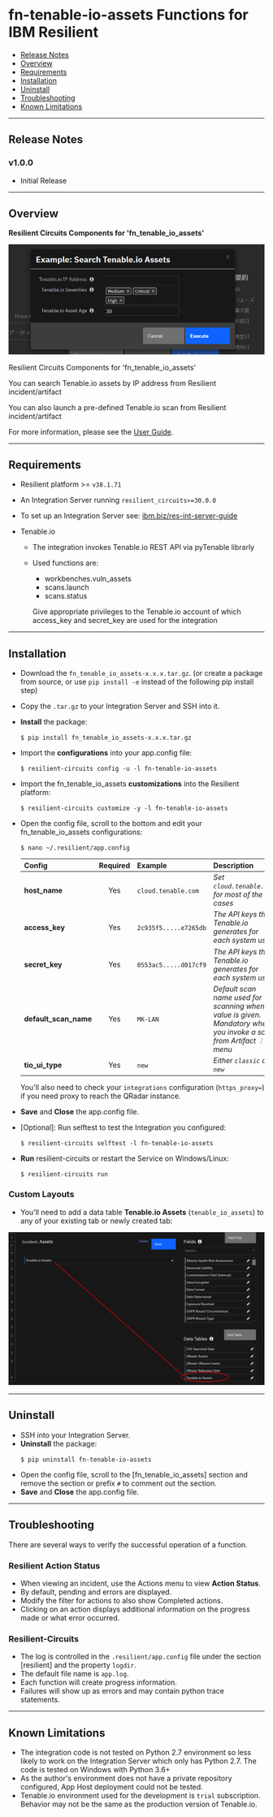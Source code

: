 # fn-tenable-io-assets Functions for IBM Resilient

- [Release Notes](#release-notes)
- [Overview](#overview)
- [Requirements](#requirements)
- [Installation](#installation)
- [Uninstall](#uninstall)
- [Troubleshooting](#troubleshooting)
- [Known Limitations](#known-limitations)

---

## Release Notes
### v1.0.0
* Initial Release

---

## Overview
**Resilient Circuits Components for 'fn_tenable_io_assets'**

 ![screenshot: fn-tenableio-assets_action_search_assets](./doc/screenshots/fn-tenableio-assets_action_search_assets.png)

Resilient Circuits Components for 'fn_tenable_io_assets'

You can search Tenable.io assets by IP address from Resilient incident/artifact

You can also launch a pre-defined Tenable.io scan from Resilient incident/artifact

For more information, please see the [User Guide](./doc/README.md).

---

## Requirements
* Resilient platform >= `v38.1.71`
* An Integration Server running `resilient_circuits>=30.0.0`
  
* To set up an Integration Server see: [ibm.biz/res-int-server-guide](https://ibm.biz/res-int-server-guide)
  
* Tenable.io
  * The integration invokes Tenable.io REST API via pyTenable librarly

  * Used functions are:

    * workbenches.vuln_assets
    * scans.launch
    * scans.status

    Give appropriate privileges to the Tenable.io account of which access_key and secret_key are used for the integration

---

## Installation
* Download the `fn_tenable_io_assets-x.x.x.tar.gz`.
  (or create a package from source, or use `pip install -e` instead of the following pip install step)

* Copy the `.tar.gz` to your Integration Server and SSH into it.

* **Install** the package:
  
  ```
  $ pip install fn_tenable_io_assets-x.x.x.tar.gz
  ```
  
* Import the **configurations** into your app.config file:
  ```
  $ resilient-circuits config -u -l fn-tenable-io-assets
  ```
  
* Import the fn_tenable_io_assets **customizations** into the Resilient platform:
  ```
  $ resilient-circuits customize -y -l fn-tenable-io-assets
  ```
  
* Open the config file, scroll to the bottom and edit your fn_tenable_io_assets configurations:
  ```
  $ nano ~/.resilient/app.config
  ```
  | Config | Required | Example | Description |
  | ------ | :------: | ------- | ----------- |
  | **host_name** | Yes | `cloud.tenable.com` | *Set `cloud.tenable.com` for most of the cases* |
  | **access_key** | Yes | `2c935f5.....e7265db` | *The API keys that Tenable.io generates for each system user* |
  | **secret_key** | Yes | `0553ac5.....d017cf9` | *The API keys that Tenable.io generates for each system user* |
  | **default_scan_name** | Yes | `MK-LAN` | *Default scan name used for scanning when no value is given. Mandatory when you invoke a scan from Artifact `︙` menu* |
  | **tio_ui_type** | Yes | `new` | *Either `classic` or `new`* |

  You'll also need to check your `integrations` configuration (`https_proxy=`) if you need proxy to reach the QRadar instance.
  
* **Save** and **Close** the app.config file.

* [Optional]: Run selftest to test the Integration you configured:
  
  ```
  $ resilient-circuits selftest -l fn-tenable-io-assets
  ```
  
* **Run** resilient-circuits or restart the Service on Windows/Linux:
  
  ```
  $ resilient-circuits run
  ```

### Custom Layouts
* You'll need to add a data table **Tenable.io Assets** (`tenable_io_assets`) to any of your existing tab or newly created tab:

 ![screenshot: custom_layouts](./doc/screenshots/custom_layouts.png)

---

## Uninstall
* SSH into your Integration Server.
* **Uninstall** the package:
  ```
  $ pip uninstall fn-tenable-io-assets
  ```
* Open the config file, scroll to the [fn_tenable_io_assets] section and remove the section or prefix `#` to comment out the section.
* **Save** and **Close** the app.config file.

---

## Troubleshooting
There are several ways to verify the successful operation of a function.

### Resilient Action Status
* When viewing an incident, use the Actions menu to view **Action Status**.
* By default, pending and errors are displayed.
* Modify the filter for actions to also show Completed actions.
* Clicking on an action displays additional information on the progress made or what error occurred.

### Resilient-Circuits
* The log is controlled in the `.resilient/app.config` file under the section [resilient] and the property `logdir`.
* The default file name is `app.log`.
* Each function will create progress information.
* Failures will show up as errors and may contain python trace statements.

---

## Known Limitations

- The integration code is not tested on Python 2.7 environment so less likely to work on the Integration Server which only has Python 2.7. The code is tested on Windows with Python 3.6+
- As the author's environment does not have a private repository configured, App Host deployment could not be tested.
- Tenable.io environment used for the development is `trial` subscription. Behavior may not be the same as the production version of Tenable.io.